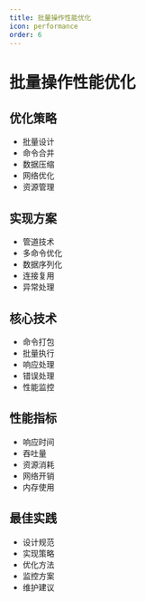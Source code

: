 ```yaml
---
title: 批量操作性能优化
icon: performance
order: 6
---
```


# 批量操作性能优化

## 优化策略
- 批量设计
- 命令合并
- 数据压缩
- 网络优化
- 资源管理

## 实现方案
- 管道技术
- 多命令优化
- 数据序列化
- 连接复用
- 异常处理

## 核心技术
- 命令打包
- 批量执行
- 响应处理
- 错误处理
- 性能监控

## 性能指标
- 响应时间
- 吞吐量
- 资源消耗
- 网络开销
- 内存使用

## 最佳实践
- 设计规范
- 实现策略
- 优化方法
- 监控方案
- 维护建议
